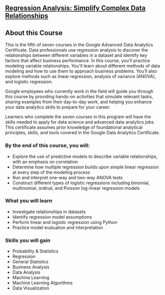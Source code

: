 ## [Regression Analysis: Simplify Complex Data Relationships](https://www.coursera.org/programs/smu-software-engineering-wsdeg-uhmy4/learn/regression-analysis-simplify-complex-data-relationships?specialization=google-advanced-data-analytics)

## About this Course

This is the fifth of seven courses in the Google Advanced Data Analytics Certificate. Data professionals use regression analysis to discover the relationships between different variables in a dataset and identify key factors that affect business performance. In this course, you’ll practice modeling variable relationships. You'll learn about different methods of data modeling and how to use them to approach business problems. You’ll also explore methods such as linear regression, analysis of variance (ANOVA), and logistic regression.

Google employees who currently work in the field will guide you through this course by providing hands-on activities that simulate relevant tasks, sharing examples from their day-to-day work, and helping you enhance your data analytics skills to prepare for your career.

Learners who complete the seven courses in this program will have the skills needed to apply for data science and advanced data analytics jobs. This certificate assumes prior knowledge of foundational analytical principles, skills, and tools covered in the Google Data Analytics Certificate.

### By the end of this course, you will:

- Explore the use of predictive models to describe variable relationships, with an emphasis on correlation
- Determine how multiple regression builds upon simple linear regression at every step of the modeling process
- Run and interpret one-way and two-way ANOVA tests
- Construct different types of logistic regressions including binomial, multinomial, ordinal, and Poisson log-linear regression models

### What you will learn

- Investigate relationships in datasets
- Identify regression model assumptions
- Perform linear and logistic regression using Python
- Practice model evaluation and interpretation

### Skills you will gain

- Probability & Statistics
- Regression
- General Statistics
- Business Analysis
- Data Analysis
- Machine Learning
- Machine Learning Algorithms
- Data Visualization

